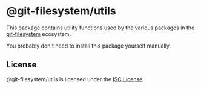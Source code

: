 # @git-filesystem/utils

This package contains utility functions used by the various packages in the [git-filesystem](https://www.npmjs.com/package/git-filesystem) ecosystem.

You probably don't need to install this package yourself manually.

## License

@git-filesystem/utils is licensed under the [ISC License](./LICENSE.md).
